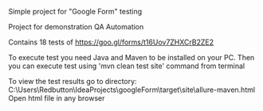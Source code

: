 Simple project for "Google Form" testing

Project for demonstration QA Automation

Contains 18 tests of https://goo.gl/forms/t16Uov7ZHXCrB2ZE2

To execute test you need Java and Maven to be installed on your PC.
Then you can execute test using 'mvn clean test site' command from terminal

To view the test results go to directory:
C:\Users\Redbutton\IdeaProjects\googleForm\target\site\allure-maven.html
Open html file in any browser


